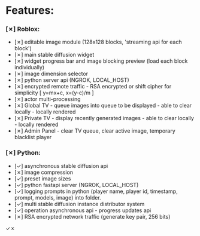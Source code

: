 
# Features:

### [✗] Roblox:
- [✗] editable image module (128x128 blocks, 'streaming api for each block')
- [✗] main stable diffusion widget
- [✗] widget progress bar and image blocking preview (load each block individually)
- [✗] image dimension selector
- [✗] python server api (NGROK, LOCAL_HOST)
- [✗] encrypted remote traffic - RSA encrypted or shift cipher for simplicity [ y=mx+c, x=(y-c)/m ]
- [✗] actor multi-processing
- [✗] Global TV - queue images into queue to be displayed - able to clear locally - locally rendered
- [✗] Private TV - display recently generated images - able to clear locally - locally rendered
- [✗] Admin Panel - clear TV queue, clear active image, temporary blacklist player

### [✗] Python:
- [✓] asynchronous stable diffusion api
- [✗] image compression
- [✓] preset image sizes
- [✓] python fastapi server (NGROK, LOCAL_HOST)
- [✓] logging prompts in python (player name, player id, timestamp, prompt, models, image) into folder.
- [✓] multi stable diffusion instance distributor system
- [✓] operation asynchronous api - progress updates api
- [✗] RSA encrypted network traffic (generate key pair, 256 bits)

✓✗
